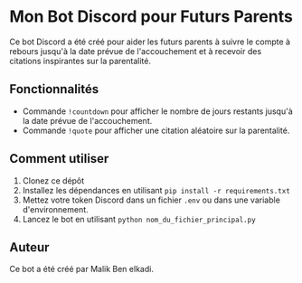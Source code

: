 # Mon Bot Discord pour Futurs Parents

Ce bot Discord a été créé pour aider les futurs parents à suivre le compte à rebours jusqu'à la date prévue de l'accouchement et à recevoir des citations inspirantes sur la parentalité.

## Fonctionnalités

- Commande `!countdown` pour afficher le nombre de jours restants jusqu'à la date prévue de l'accouchement.
- Commande `!quote` pour afficher une citation aléatoire sur la parentalité.


## Comment utiliser

1. Clonez ce dépôt
2. Installez les dépendances en utilisant `pip install -r requirements.txt`
3. Mettez votre token Discord dans un fichier `.env` ou dans une variable d'environnement.
4. Lancez le bot en utilisant `python nom_du_fichier_principal.py`

## Auteur

Ce bot a été créé par Malik Ben elkadi.


